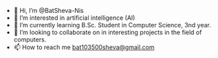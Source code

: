- 👋 Hi, I’m @BatSheva-Nis
- 👀 I’m interested in artificial intelligence (AI)
- 🌱 I’m currently learning B.Sc. Student in Computer Science, 3nd year.
- 💞️ I’m looking to collaborate on in interesting projects in the field of computers.
- 📫 How to reach me bat103500sheva@gmail.com

<!---
BatSheva-Nis/BatSheva-Nis is a ✨ special ✨ repository because its `README.md` (this file) appears on your GitHub profile.
You can click the Preview link to take a look at your changes.
--->

